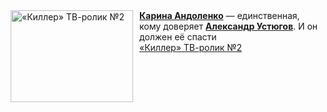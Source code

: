 <!--2025-03-08 08:00:09-->
<div class="yb">
  <div class="rss smaller1 kino_kino"><a href="https://www.kino-teatr.ru/video/47221/" title="«Киллер» ТВ-ролик №2"><img src="https://www.kino-teatr.ru/video/1/2/47221/poster.jpg" width="196" height="147" align="left" hspace="5" style="margin: 0px 10px 0px 5px" alt="«Киллер» ТВ-ролик №2"/></a><a href=https://www.kino-teatr.ru/kino/acter/w/ros/237440/bio/ target=_blank><strong>Карина Андоленко</strong></a> — единственная, кому доверяет <a href=https://www.kino-teatr.ru/kino/acter/m/ros/4443/bio/ target=_blank><strong>Александр Устюгов</strong></a>. И он должен её спасти <br><a class="light" href="https://www.kino-teatr.ru/video/47221/">«Киллер» ТВ-ролик №2</a></div>
</div>
